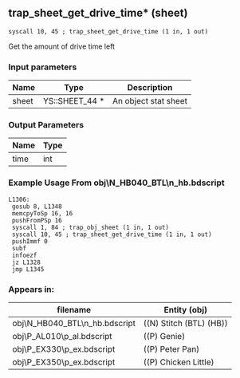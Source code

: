 ## trap_sheet_get_drive_time* (sheet)

`syscall 10, 45 ; trap_sheet_get_drive_time (1 in, 1 out)`

Get the amount of drive time left

### Input parameters
| Name | Type | Description
|------|------|------------
| sheet   | YS::SHEET_44 *   | An object stat sheet


### Output Parameters
| Name | Type
|------|-----
| time   | int   
### Example Usage From obj\N_HB040_BTL\n_hb.bdscript
```plaintext
L1306:
 gosub 8, L1348
 memcpyToSp 16, 16
 pushFromPSp 16
 syscall 1, 84 ; trap_obj_sheet (1 in, 1 out)
 syscall 10, 45 ; trap_sheet_get_drive_time (1 in, 1 out)
 pushImmf 0
 subf 
 infoezf 
 jz L1328
 jmp L1345
```


### Appears in:
| filename | Entity (obj)
|----------|-------------
| obj\N_HB040_BTL\n_hb.bdscript       | ((N) Stitch (BTL) (HB))          
| obj\P_AL010\p_al.bdscript       | ((P) Genie)          
| obj\P_EX330\p_ex.bdscript       | ((P) Peter Pan)          
| obj\P_EX350\p_ex.bdscript       | ((P) Chicken Little)          



